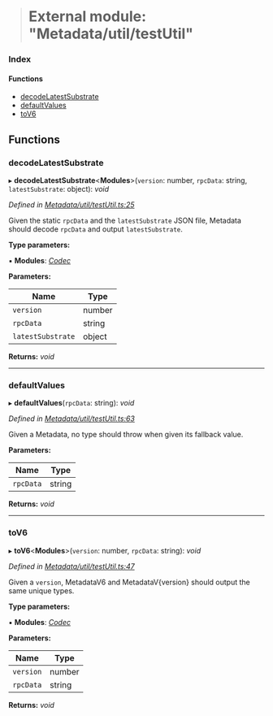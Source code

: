 > # External module: "Metadata/util/testUtil"

### Index

#### Functions

* [decodeLatestSubstrate](_metadata_util_testutil_.md#decodelatestsubstrate)
* [defaultValues](_metadata_util_testutil_.md#defaultvalues)
* [toV6](_metadata_util_testutil_.md#tov6)

## Functions

###  decodeLatestSubstrate

▸ **decodeLatestSubstrate**<**Modules**>(`version`: number, `rpcData`: string, `latestSubstrate`: object): *void*

*Defined in [Metadata/util/testUtil.ts:25](https://github.com/polkadot-js/api/blob/c331cd5/packages/types/src/Metadata/util/testUtil.ts#L25)*

Given the static `rpcData` and the `latestSubstrate` JSON file, Metadata
should decode `rpcData` and output `latestSubstrate`.

**Type parameters:**

▪ **Modules**: *[Codec](../interfaces/_types_.codec.md)*

**Parameters:**

Name | Type |
------ | ------ |
`version` | number |
`rpcData` | string |
`latestSubstrate` | object |

**Returns:** *void*

___

###  defaultValues

▸ **defaultValues**(`rpcData`: string): *void*

*Defined in [Metadata/util/testUtil.ts:63](https://github.com/polkadot-js/api/blob/c331cd5/packages/types/src/Metadata/util/testUtil.ts#L63)*

Given a Metadata, no type should throw when given its fallback value.

**Parameters:**

Name | Type |
------ | ------ |
`rpcData` | string |

**Returns:** *void*

___

###  toV6

▸ **toV6**<**Modules**>(`version`: number, `rpcData`: string): *void*

*Defined in [Metadata/util/testUtil.ts:47](https://github.com/polkadot-js/api/blob/c331cd5/packages/types/src/Metadata/util/testUtil.ts#L47)*

Given a `version`, MetadataV6 and MetadataV{version} should output the same
unique types.

**Type parameters:**

▪ **Modules**: *[Codec](../interfaces/_types_.codec.md)*

**Parameters:**

Name | Type |
------ | ------ |
`version` | number |
`rpcData` | string |

**Returns:** *void*
